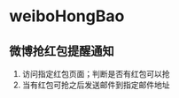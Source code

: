 # weiboHongBao

微博抢红包提醒通知
--------------------------

1.  访问指定红包页面；判断是否有红包可以抢
2.  当有红包可抢之后发送邮件到指定邮件地址
